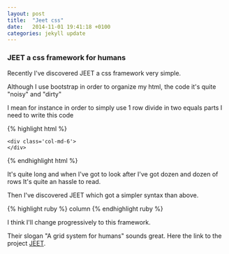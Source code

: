 ```yaml
---
layout: post
title:  "Jeet css"
date:   2014-11-01 19:41:18 +0100
categories: jekyll update
---
```


### JEET a css framework for humans

Recently I've discovered JEET a css framework very simple.

Although I use bootstrap in order to organize my html, the code it's
quite "noisy" and "dirty"

I mean for instance in order to simply use 1 row divide in two equals parts 
I need to write this code

{% highlight html %}

<div class='row'>
    <div class='col-md-6'>
    </div>

    <div class='col-md-6'>
    </div>
</div>

{% endhighlight html %}

It's quite long and when I've got to look after I've got dozen and dozen 
of rows It's quite an hassle to read.


Then I've discovered JEET which got a simpler syntax than above.

{% highlight ruby %}
column
{% endhighlight ruby %}

I think I'll change progressively to this framework.

Their slogan "A grid system for humans" sounds great.
Here the link to the project [JEET](http://jeet.gs).

